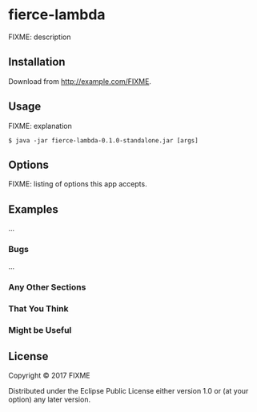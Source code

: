 # fierce-lambda

FIXME: description

## Installation

Download from http://example.com/FIXME.

## Usage

FIXME: explanation

    $ java -jar fierce-lambda-0.1.0-standalone.jar [args]

## Options

FIXME: listing of options this app accepts.

## Examples

...

### Bugs

...

### Any Other Sections
### That You Think
### Might be Useful

## License

Copyright © 2017 FIXME

Distributed under the Eclipse Public License either version 1.0 or (at
your option) any later version.
